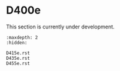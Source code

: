 # D400e

This section is currently under development.

```{toctree}
:maxdepth: 2
:hidden:

D415e.rst
D435e.rst
D455e.rst
```